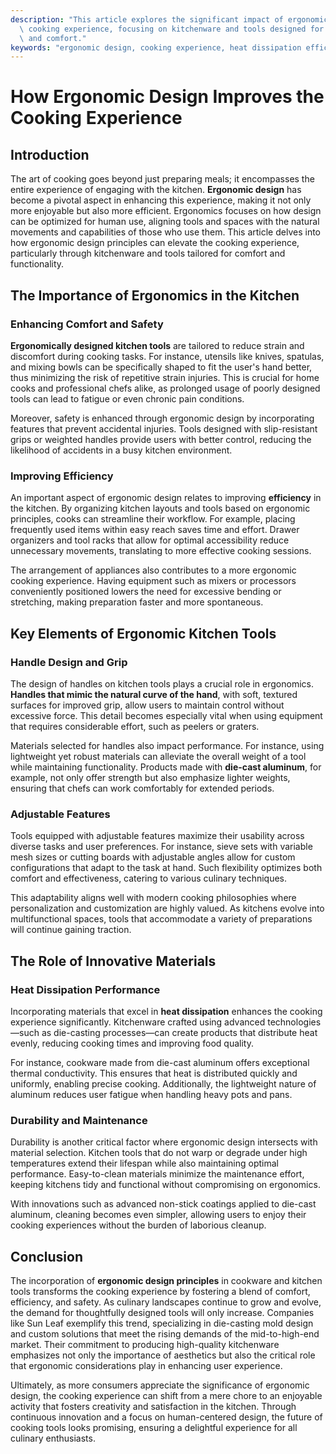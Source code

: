 ```yaml
---
description: "This article explores the significant impact of ergonomic design on enhancing the\
  \ cooking experience, focusing on kitchenware and tools designed for efficiency\
  \ and comfort."
keywords: "ergonomic design, cooking experience, heat dissipation efficiency, die casting process"
---
```

# How Ergonomic Design Improves the Cooking Experience

## Introduction

The art of cooking goes beyond just preparing meals; it encompasses the entire experience of engaging with the kitchen. **Ergonomic design** has become a pivotal aspect in enhancing this experience, making it not only more enjoyable but also more efficient. Ergonomics focuses on how design can be optimized for human use, aligning tools and spaces with the natural movements and capabilities of those who use them. This article delves into how ergonomic design principles can elevate the cooking experience, particularly through kitchenware and tools tailored for comfort and functionality.

## The Importance of Ergonomics in the Kitchen

### Enhancing Comfort and Safety

**Ergonomically designed kitchen tools** are tailored to reduce strain and discomfort during cooking tasks. For instance, utensils like knives, spatulas, and mixing bowls can be specifically shaped to fit the user's hand better, thus minimizing the risk of repetitive strain injuries. This is crucial for home cooks and professional chefs alike, as prolonged usage of poorly designed tools can lead to fatigue or even chronic pain conditions.

Moreover, safety is enhanced through ergonomic design by incorporating features that prevent accidental injuries. Tools designed with slip-resistant grips or weighted handles provide users with better control, reducing the likelihood of accidents in a busy kitchen environment. 

### Improving Efficiency

An important aspect of ergonomic design relates to improving **efficiency** in the kitchen. By organizing kitchen layouts and tools based on ergonomic principles, cooks can streamline their workflow. For example, placing frequently used items within easy reach saves time and effort. Drawer organizers and tool racks that allow for optimal accessibility reduce unnecessary movements, translating to more effective cooking sessions.

The arrangement of appliances also contributes to a more ergonomic cooking experience. Having equipment such as mixers or processors conveniently positioned lowers the need for excessive bending or stretching, making preparation faster and more spontaneous.

## Key Elements of Ergonomic Kitchen Tools

### Handle Design and Grip

The design of handles on kitchen tools plays a crucial role in ergonomics. **Handles that mimic the natural curve of the hand**, with soft, textured surfaces for improved grip, allow users to maintain control without excessive force. This detail becomes especially vital when using equipment that requires considerable effort, such as peelers or graters.

Materials selected for handles also impact performance. For instance, using lightweight yet robust materials can alleviate the overall weight of a tool while maintaining functionality. Products made with **die-cast aluminum**, for example, not only offer strength but also emphasize lighter weights, ensuring that chefs can work comfortably for extended periods.

### Adjustable Features

Tools equipped with adjustable features maximize their usability across diverse tasks and user preferences. For instance, sieve sets with variable mesh sizes or cutting boards with adjustable angles allow for custom configurations that adapt to the task at hand. Such flexibility optimizes both comfort and effectiveness, catering to various culinary techniques.

This adaptability aligns well with modern cooking philosophies where personalization and customization are highly valued. As kitchens evolve into multifunctional spaces, tools that accommodate a variety of preparations will continue gaining traction.

## The Role of Innovative Materials

### Heat Dissipation Performance

Incorporating materials that excel in **heat dissipation** enhances the cooking experience significantly. Kitchenware crafted using advanced technologies—such as die-casting processes—can create products that distribute heat evenly, reducing cooking times and improving food quality. 

For instance, cookware made from die-cast aluminum offers exceptional thermal conductivity. This ensures that heat is distributed quickly and uniformly, enabling precise cooking. Additionally, the lightweight nature of aluminum reduces user fatigue when handling heavy pots and pans.

### Durability and Maintenance

Durability is another critical factor where ergonomic design intersects with material selection. Kitchen tools that do not warp or degrade under high temperatures extend their lifespan while also maintaining optimal performance. Easy-to-clean materials minimize the maintenance effort, keeping kitchens tidy and functional without compromising on ergonomics.

With innovations such as advanced non-stick coatings applied to die-cast aluminum, cleaning becomes even simpler, allowing users to enjoy their cooking experiences without the burden of laborious cleanup.

## Conclusion

The incorporation of **ergonomic design principles** in cookware and kitchen tools transforms the cooking experience by fostering a blend of comfort, efficiency, and safety. As culinary landscapes continue to grow and evolve, the demand for thoughtfully designed tools will only increase. Companies like Sun Leaf exemplify this trend, specializing in die-casting mold design and custom solutions that meet the rising demands of the mid-to-high-end market. Their commitment to producing high-quality kitchenware emphasizes not only the importance of aesthetics but also the critical role that ergonomic considerations play in enhancing user experience.

Ultimately, as more consumers appreciate the significance of ergonomic design, the cooking experience can shift from a mere chore to an enjoyable activity that fosters creativity and satisfaction in the kitchen. Through continuous innovation and a focus on human-centered design, the future of cooking tools looks promising, ensuring a delightful experience for all culinary enthusiasts.
